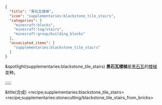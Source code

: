 ```json
{
  "title": "黑石瓦楼梯",
  "icon": "supplementaries:blackstone_tile_stairs",
  "categories": [
    "minecraft:blocks",
    "minecraft:tag/stairs",
    "minecraft:group/building_blocks"
  ],
  "associated_items": [
    "supplementaries:blackstone_tile_stairs"
  ]
}
```

&spotlight(supplementaries:blackstone_tile_stairs)
**黑石瓦楼梯**是[黑石瓦](^supplementaries:blackstone_tiles)的[楼梯](^minecraft:tag/stairs)变种。

;;;;;

&title(合成)
<recipe;supplementaries:blackstone_tile_stairs>
<recipe;supplementaries:stonecutting/blackstone_tile_stairs_from_bricks>
